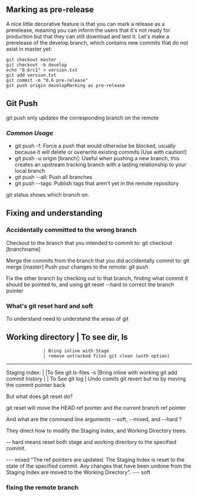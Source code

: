 ## Marking as pre-release
A nice little decorative feature is that you can mark a release as a prerelease,
 meaning you can inform the users that it's not ready for production
  but that they can still download and test it. Let's make a
  prerelease of the develop branch, which contains new commits that do not exist in master yet:
```
git checkout master
git checkout -b develop
echo "0.6rc1" > version.txt
git add version.txt
git commit -m "0.6 pre-release"
git push origin developMarking as pre-release
```


## Git Push

git push only updates the corresponding branch on the remote

### *Common Usage*

* git push -f: Force a push that would otherwise be blocked, usually because it will delete or overwrite existing commits (Use with caution!)
* git push -u origin [branch]: Useful when pushing a new branch, this creates an upstream tracking branch with a lasting relationship to your local branch
* git push --all: Push all branches
* git push --tags: Publish tags that aren't yet in the remote repository

git status shows which branch on.


## Fixing  and understanding



### Accidentally committed to the wrong branch

Checkout to the branch that you intended to commit to: git checkout [branchname]

Merge the commits from the branch that you did accidentally commit to: git merge [master]
Push your changes to the remote: git push

Fix the other branch by checking out to that branch, finding what commit it should be pointed to, and using git reset --hard to correct the branch pointer



###  What's git reset hard and soft

To understand need to understand the areas of git

Working directory | To see dir, ls
---------------------------------
                  | Bring inline with Stage
                  | remove untracked files git clean (with option)
-------------------------------------------
Staging index:    |
                  |To See git ls-files -s
                  |Bring inline with working git add
commit history    |
                  | To See git log
                  | Undo comits git revert but no by moving the commit pointer back




But what does git reset do?

git reset will move the HEAD ref pointer and the current branch ref pointer

And what are the command line arguments --soft, --mixed, and --hard ?

They direct how to modify the Staging Index, and Working Directory trees.

-- hard means reset both stage and working directory to the specified commit.

--- mixed  "The ref pointers are updated. The Staging Index is reset to the state of the specified commit. Any changes that have been undone from the Staging Index are moved to the Working Directory".
--- soft

### fixing the remote branch